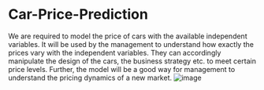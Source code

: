 # Car-Price-Prediction
We are required to model the price of cars with the available independent variables. It will be used by the management to understand how exactly the prices vary with the independent variables. They can accordingly manipulate the design of the cars, the business strategy etc. to meet certain price levels. Further, the model will be a good way for management to understand the pricing dynamics of a new market.
![image](https://user-images.githubusercontent.com/85330521/210278054-0ab42911-3058-4d68-a136-b789452c535f.png)
